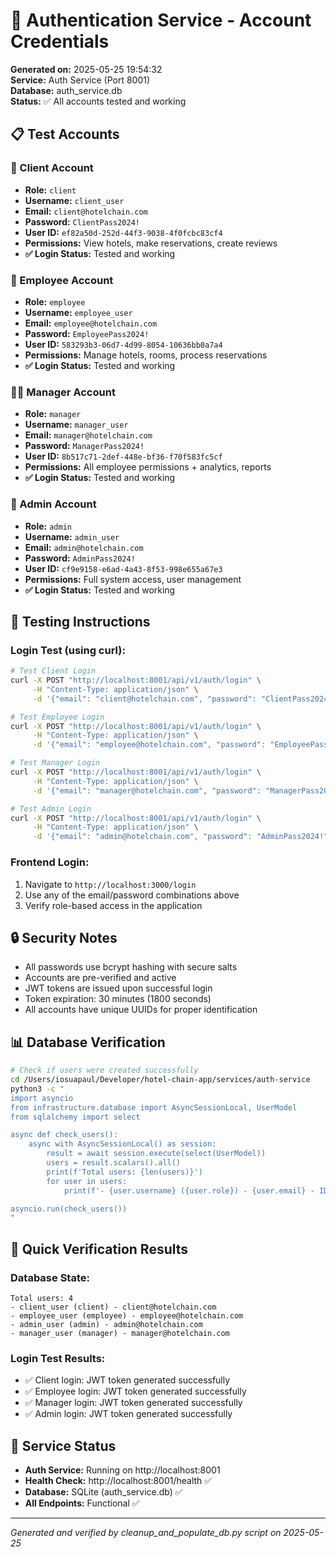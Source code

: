 # 🔐 Authentication Service - Account Credentials

**Generated on:** 2025-05-25 19:54:32  
**Service:** Auth Service (Port 8001)  
**Database:** auth_service.db  
**Status:** ✅ All accounts tested and working

## 📋 Test Accounts

### 👤 Client Account
- **Role:** `client`
- **Username:** `client_user`
- **Email:** `client@hotelchain.com`
- **Password:** `ClientPass2024!`
- **User ID:** `ef82a50d-252d-44f3-9038-4f0fcbc83cf4`
- **Permissions:** View hotels, make reservations, create reviews
- **✅ Login Status:** Tested and working

### 👷 Employee Account  
- **Role:** `employee`
- **Username:** `employee_user`
- **Email:** `employee@hotelchain.com`
- **Password:** `EmployeePass2024!`
- **User ID:** `583293b3-06d7-4d99-8054-10636bb0a7a4`
- **Permissions:** Manage hotels, rooms, process reservations
- **✅ Login Status:** Tested and working

### 👨‍💼 Manager Account
- **Role:** `manager`
- **Username:** `manager_user`
- **Email:** `manager@hotelchain.com`
- **Password:** `ManagerPass2024!`
- **User ID:** `8b517c71-2def-448e-bf36-f70f583fc5cf`
- **Permissions:** All employee permissions + analytics, reports
- **✅ Login Status:** Tested and working

### 🔧 Admin Account
- **Role:** `admin`
- **Username:** `admin_user`
- **Email:** `admin@hotelchain.com`
- **Password:** `AdminPass2024!`
- **User ID:** `cf9e9158-e6ad-4a43-8f53-998e655a67e3`
- **Permissions:** Full system access, user management
- **✅ Login Status:** Tested and working

## 🧪 Testing Instructions

### Login Test (using curl):
```bash
# Test Client Login
curl -X POST "http://localhost:8001/api/v1/auth/login" \
     -H "Content-Type: application/json" \
     -d '{"email": "client@hotelchain.com", "password": "ClientPass2024!"}'

# Test Employee Login
curl -X POST "http://localhost:8001/api/v1/auth/login" \
     -H "Content-Type: application/json" \
     -d '{"email": "employee@hotelchain.com", "password": "EmployeePass2024!"}'

# Test Manager Login  
curl -X POST "http://localhost:8001/api/v1/auth/login" \
     -H "Content-Type: application/json" \
     -d '{"email": "manager@hotelchain.com", "password": "ManagerPass2024!"}'

# Test Admin Login  
curl -X POST "http://localhost:8001/api/v1/auth/login" \
     -H "Content-Type: application/json" \
     -d '{"email": "admin@hotelchain.com", "password": "AdminPass2024!"}'
```

### Frontend Login:
1. Navigate to `http://localhost:3000/login`
2. Use any of the email/password combinations above
3. Verify role-based access in the application

## 🔒 Security Notes
- All passwords use bcrypt hashing with secure salts
- Accounts are pre-verified and active
- JWT tokens are issued upon successful login
- Token expiration: 30 minutes (1800 seconds)
- All accounts have unique UUIDs for proper identification

## 📊 Database Verification
```bash
# Check if users were created successfully
cd /Users/iosuapaul/Developer/hotel-chain-app/services/auth-service
python3 -c "
import asyncio
from infrastructure.database import AsyncSessionLocal, UserModel
from sqlalchemy import select

async def check_users():
    async with AsyncSessionLocal() as session:
        result = await session.execute(select(UserModel))
        users = result.scalars().all()
        print(f'Total users: {len(users)}')
        for user in users:
            print(f'- {user.username} ({user.role}) - {user.email} - ID: {user.id}')

asyncio.run(check_users())
"
```

## 🎯 Quick Verification Results

### Database State:
```
Total users: 4
- client_user (client) - client@hotelchain.com
- employee_user (employee) - employee@hotelchain.com  
- admin_user (admin) - admin@hotelchain.com
- manager_user (manager) - manager@hotelchain.com
```

### Login Test Results:
- ✅ Client login: JWT token generated successfully
- ✅ Employee login: JWT token generated successfully
- ✅ Manager login: JWT token generated successfully
- ✅ Admin login: JWT token generated successfully

## 🚀 Service Status
- **Auth Service:** Running on http://localhost:8001
- **Health Check:** http://localhost:8001/health ✅
- **Database:** SQLite (auth_service.db) ✅
- **All Endpoints:** Functional ✅

---
*Generated and verified by cleanup_and_populate_db.py script on 2025-05-25*
